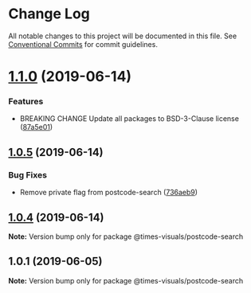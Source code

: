 # Change Log

All notable changes to this project will be documented in this file.
See [Conventional Commits](https://conventionalcommits.org) for commit guidelines.

# [1.1.0](https://github.com/times/times-visuals/compare/@times-visuals/postcode-search@1.0.5...@times-visuals/postcode-search@1.1.0) (2019-06-14)


### Features

* BREAKING CHANGE Update all packages to BSD-3-Clause license ([87a5e01](https://github.com/times/times-visuals/commit/87a5e01))





## [1.0.5](https://github.com/times/times-visuals/compare/@times-visuals/postcode-search@1.0.4...@times-visuals/postcode-search@1.0.5) (2019-06-14)


### Bug Fixes

* Remove private flag from postcode-search ([736aeb9](https://github.com/times/times-visuals/commit/736aeb9))





## [1.0.4](https://github.com/times/times-visuals/compare/@times-visuals/postcode-search@1.0.3...@times-visuals/postcode-search@1.0.4) (2019-06-14)

**Note:** Version bump only for package @times-visuals/postcode-search





## 1.0.1 (2019-06-05)

**Note:** Version bump only for package @times-visuals/postcode-search
